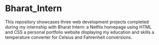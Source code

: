 # Bharat_Intern
This repository showcases three web development projects completed during my internship with Bharat Intern:
a Netflix homepage using HTML and CSS
a personal portfolio website displaying my education and skills
a temperature converter for Celsius and Fahrenheit conversions.
